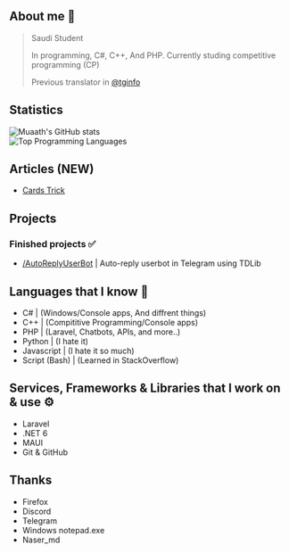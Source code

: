 ## About me 📜
> Saudi Student
> 
> In programming,  C#, C++, And PHP.
> Currently studing competitive programming (CP)
>
> Previous translator in [@tginfo](https://github.com/tginfo)

## Statistics 
![Muaath's GitHub stats](https://github-readme-stats.vercel.app/api?username=Muaath5&count_private=true&show_icons=true&theme=merko)  
![Top Programming Languages](https://github-readme-stats.vercel.app/api/top-langs/?username=Muaath5&layout=compact&theme=merko)

## Articles (NEW)
- [Cards Trick](https://github.com/Muaath5/Muaath5/blob/main/cards_trick.md)

## Projects
### Finished projects ✅
- [/AutoReplyUserBot](https://github.com/Muaath5/AutoReplyUserBot) | Auto-reply userbot in Telegram using TDLib

## Languages that I know 🧨
- C#            | (Windows/Console apps, And diffrent things)
- C++           | (Compititive Programming/Console apps)
- PHP           | (Laravel, Chatbots, APIs, and more..)
- Python        | (I hate it)
- Javascript    | (I hate it so much)
- Script (Bash) | (Learned in StackOverflow)

## Services, Frameworks & Libraries that I work on & use ⚙
- Laravel
- .NET 6
- MAUI
- Git & GitHub

## Thanks
- Firefox
- Discord
- Telegram
- Windows notepad.exe
- Naser_md
